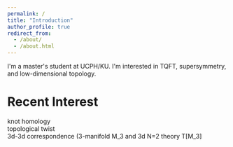 ```yaml
---
permalink: /
title: "Introduction"
author_profile: true
redirect_from: 
  - /about/
  - /about.html
---
```


I'm a master's student at UCPH/KU. I'm interested in TQFT, supersymmetry, and low-dimensional topology.

Recent Interest
======
knot homology  
topological twist  
3d-3d correspondence (3-manifold M_3 and 3d N=2 theory T[M_3]
